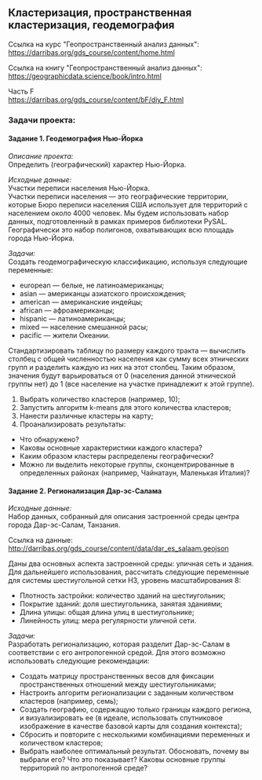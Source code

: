 ## Кластеризация, пространственная кластеризация, геодемография

Ссылка на курс "Геопространственный анализ данных":\
https://darribas.org/gds_course/content/home.html

Ссылка на книгу "Геопространственный анализ данных":\
https://geographicdata.science/book/intro.html

Часть F\
https://darribas.org/gds_course/content/bF/diy_F.html

### Задачи проекта:
#### Задание 1. Геодемография Нью-Йорка

*Описание проекта:*\
Определить (географический) характер Нью-Йорка.

*Исходные данные:*\
Участки переписи населения Нью-Йорка.\
Участки переписи населения — это географические территории, которые Бюро переписи населения США использует для территорий с населением около 4000 человек. Мы будем использовать набор данных, подготовленный в рамках примеров библиотеки PySAL. Географически это набор полигонов, охватывающих всю площадь города Нью-Йорка.

*Задачи:*\
Создать геодемографическую классификацию, используя следующие переменные:
*   european — белые, не латиноамериканцы;
*   asian — американцы азиатского происхождения;
*   american — американские индейцы;
*   african — афроамериканцы;
*   hispanic — латиноамериканцы;
*   mixed — население смешанной расы;
*   pacific — жители Океании.

Стандартизировать таблицу по размеру каждого тракта — вычислить столбец с общей численностью населения как сумму всех этнических групп и разделить каждую из них на этот столбец. Таким образом, значения будут варьироваться от 0 (населения данной этнической группы нет) до 1 (все население на участке принадлежит к этой группе).

1.   Выбрать количество кластеров (например, 10);
2.   Запустить алгоритм k-means для этого количества кластеров;
3.   Нанести различные кластеры на карту;
4.   Проанализировать результаты:
   *   Что обнаружено?
   *   Каковы основные характеристики каждого кластера? 
   *   Каким образом кластеры распределены географически?
   *   Можно ли выделить некоторые группы, сконцентрированные в определенных районах (например, Чайнатаун, Маленькая Италия)?

#### Задание 2. Регионализация Дар-эс-Салама

*Исходные данные:*\
Набор данных, собранный для описания застроенной среды центра города Дар-эс-Салам, Танзания.

Ссылка на данные:\
http://darribas.org/gds_course/content/data/dar_es_salaam.geojson

Даны два основных аспекта застроенной среды: уличная сеть и здания.
Для дальнейшего использования, рассчитать следующие переменные для системы шестиугольной сетки H3, уровень масштабирования 8:
*   Плотность застройки: количество зданий на шестиугольник;
*   Покрытие зданий: доля шестиугольника, занятая зданиями;
*   Длина улицы: общая длина улиц в шестиугольнике;
*   Линейность улиц: мера регулярности уличной сети.

*Задачи:*\
Разработать регионализацию, которая разделит Дар-эс-Салам в соответствии с его антропогенной средой. Для этого возможно использовать следующие рекомендации:
*   Создать матрицу пространственных весов для фиксации пространственных отношений между шестиугольниками;
*   Настроить алгоритм регионализации с заданным количеством кластеров (например, семь);
*   Создать географию, содержащую только границы каждого региона, и визуализировать ее (в идеале, использовать спутниковое изображение в качестве базовой карты для создания контекста);
*   Сбросить и повторите с несколькими комбинациями переменных и количеством кластеров;
*   Выбрать наиболее оптимальный результат. Обосновать, почему вы выбрали его? Что это показывает? Каковы основные группы территорий по антропогенной среде?
